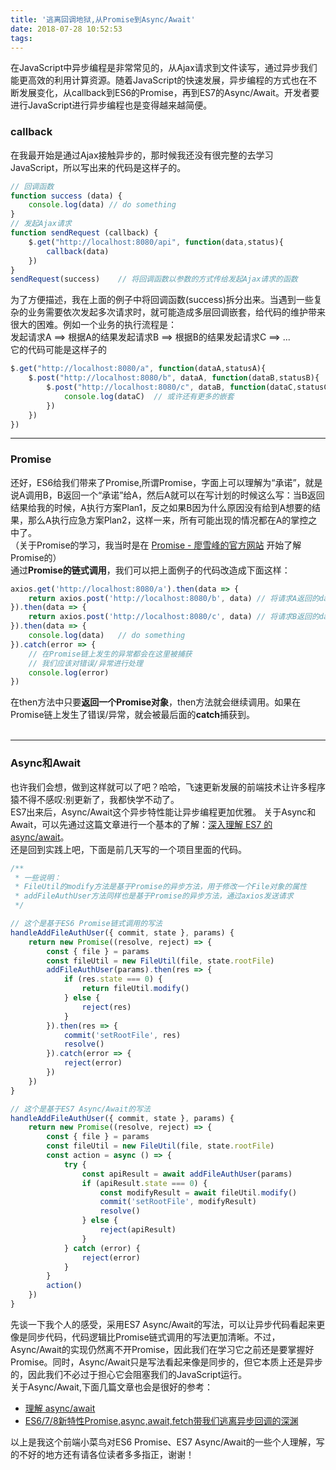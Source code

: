 ```yaml
---
title: '逃离回调地狱,从Promise到Async/Await'
date: 2018-07-28 10:52:53
tags:
---
```

在JavaScript中异步编程是非常常见的，从Ajax请求到文件读写，通过异步我们能更高效的利用计算资源。随着JavaScript的快速发展，异步编程的方式也在不断发展变化，从callback到ES6的Promise，再到ES7的Async/Await。开发者要进行JavaScript进行异步编程也是变得越来越简便。
<!-- more -->
### callback
在我最开始是通过Ajax接触异步的，那时候我还没有很完整的去学习JavaScript，所以写出来的代码是这样子的。
```javascript
// 回调函数
function success (data) {
    console.log(data) // do something
}
// 发起Ajax请求
function sendRequest (callback) {
    $.get("http://localhost:8080/api", function(data,status){
        callback(data)  
    })
}
sendRequest(success)    // 将回调函数以参数的方式传给发起Ajax请求的函数
```
为了方便描述，我在上面的例子中将回调函数(success)拆分出来。当遇到一些复杂的业务需要依次发起多次请求时，就可能造成多层回调嵌套，给代码的维护带来很大的困难。例如一个业务的执行流程是：<br>
发起请求A ==> 根据A的结果发起请求B ==> 根据B的结果发起请求C ==> ...<br>
它的代码可能是这样子的
```javascript
$.get("http://localhost:8080/a", function(dataA,statusA){
    $.post("http://localhost:8080/b", dataA, function(dataB,statusB){
        $.post("http://localhost:8080/c", dataB, function(dataC,statusC){
            console.log(dataC)  // 或许还有更多的嵌套
        })
    })
})
```
---
### Promise
还好，ES6给我们带来了Promise,所谓Promise，字面上可以理解为“承诺”，就是说A调用B，B返回一个“承诺”给A，然后A就可以在写计划的时候这么写：当B返回结果给我的时候，A执行方案Plan1，反之如果B因为什么原因没有给到A想要的结果，那么A执行应急方案Plan2，这样一来，所有可能出现的情况都在A的掌控之中了。<br>
（关于Promise的学习，我当时是在 [Promise - 廖雪峰的官方网站](https://www.liaoxuefeng.com/wiki/001434446689867b27157e896e74d51a89c25cc8b43bdb3000/0014345008539155e93fc16046d4bb7854943814c4f9dc2000) 开始了解Promise的）<br>
通过**Promise的链式调用**，我们可以把上面例子的代码改造成下面这样：
```javascript
axios.get('http://localhost:8080/a').then(data => {
    return axios.post('http://localhost:8080/b', data) // 将请求A返回的data作为请求B的requestData
}).then(data => {
    return axios.post('http://localhost:8080/c', data) // 将请求B返回的data作为请求C的requestData
}).then(data => {
    console.log(data)   // do something
}).catch(error => {
    // 在Promise链上发生的异常都会在这里被捕获
    // 我们应该对错误/异常进行处理
    console.log(error)
})
```
在then方法中只要**返回一个Promise对象**，then方法就会继续调用。如果在Promise链上发生了错误/异常，就会被最后面的**catch**捕获到。<br><br>

---
### Async和Await
也许我们会想，做到这样就可以了吧？哈哈，飞速更新发展的前端技术让许多程序猿不得不感叹:别更新了，我都快学不动了。<br>
ES7出来后，Async/Await这个异步特性能让异步编程更加优雅。
关于Async和Await，可以先通过这篇文章进行一个基本的了解：[深入理解 ES7 的 async/await](https://juejin.im/entry/58523b908e450a006c4d0c5b)。<br>
还是回到实践上吧，下面是前几天写的一个项目里面的代码。
```javascript
/**
 * 一些说明：
 * FileUtil的modify方法是基于Promise的异步方法，用于修改一个File对象的属性
 * addFileAuthUser方法同样也是基于Promise的异步方法，通过axios发送请求
 */

// 这个是基于ES6 Promise链式调用的写法
handleAddFileAuthUser({ commit, state }, params) {
    return new Promise((resolve, reject) => {
        const { file } = params
        const fileUtil = new FileUtil(file, state.rootFile)
        addFileAuthUser(params).then(res => {
            if (res.state === 0) {
                return fileUtil.modify()
            } else {
                reject(res)
            }
        }).then(res => {
            commit('setRootFile', res)
            resolve()
        }).catch(error => {
            reject(error)
        })
    })
}

// 这个是基于ES7 Async/Await的写法
handleAddFileAuthUser({ commit, state }, params) {
    return new Promise((resolve, reject) => {
        const { file } = params
        const fileUtil = new FileUtil(file, state.rootFile)
        const action = async () => {
            try {
                const apiResult = await addFileAuthUser(params)
                if (apiResult.state === 0) {
                    const modifyResult = await fileUtil.modify()
                    commit('setRootFile', modifyResult)
                    resolve()
                } else {
                    reject(apiResult)
                }
            } catch (error) {
                reject(error)
            }
        }
        action()
    })
}
```
先谈一下我个人的感受，采用ES7 Async/Await的写法，可以让异步代码看起来更像是同步代码，代码逻辑比Promise链式调用的写法更加清晰。不过，Async/Await的实现仍然离不开Promise，因此我们在学习它之前还是要掌握好Promise。同时，Async/Await只是写法看起来像是同步的，但它本质上还是异步的，因此我们不必过于担心它会阻塞我们的JavaScript运行。<br>
关于Async/Await,下面几篇文章也会是很好的参考：
* [理解 async/await](https://segmentfault.com/a/1190000010244279)
* [ES6/7/8新特性Promise,async,await,fetch带我们逃离异步回调的深渊](https://blog.csdn.net/wang839305939/article/details/75505444/)

以上是我这个前端小菜鸟对ES6 Promise、ES7 Async/Await的一些个人理解，写的不好的地方还有请各位读者多多指正，谢谢！